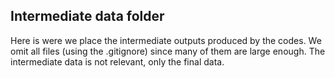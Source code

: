 ## Intermediate data folder

Here is were we place the intermediate outputs produced by the codes. We omit all files (using the .gitignore) since many of them are large enough. The intermediate data is not relevant, only the final data. 